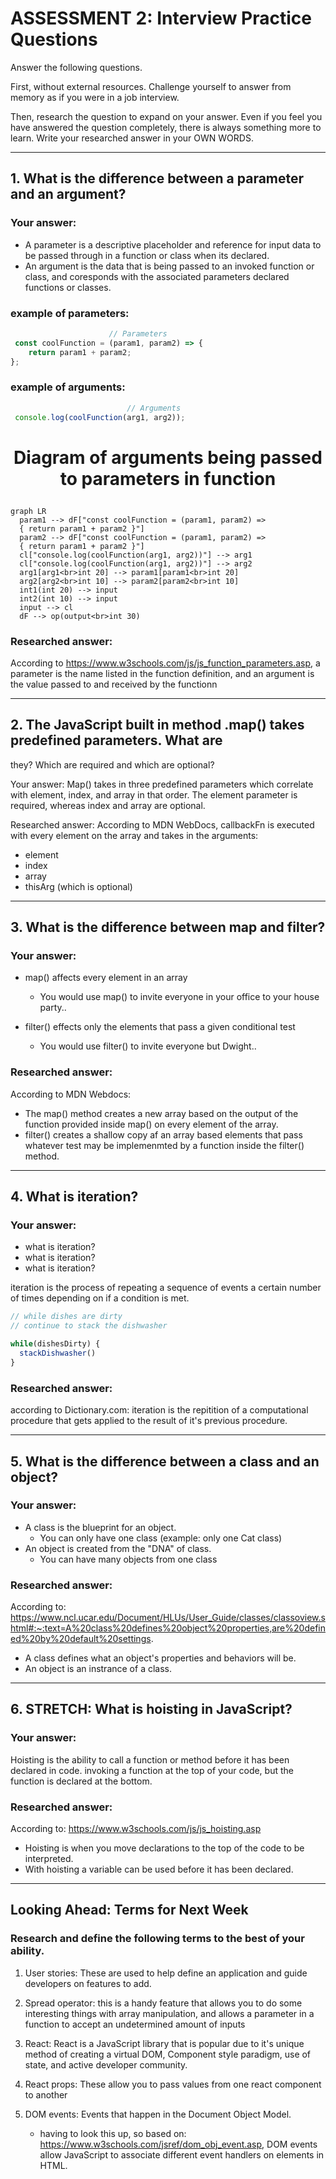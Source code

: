# ASSESSMENT 2: Interview Practice Questions

Answer the following questions.

First, without external resources. Challenge yourself to answer from memory as 
if you were in a job interview.

Then, research the question to expand on your answer. Even if you feel you have 
answered the question completely, there is always something more to learn. 
Write your researched answer in your OWN WORDS.

---
<!-- ----------------------------------------------------------------------- -->
## 1. What is the difference between a parameter and an argument?

### Your answer: 
* A parameter is a descriptive placeholder and reference for input 
data to be passed through in a function or class when its declared. 
* An argument is the data that is being passed to an invoked function or class,
and coresponds with the associated parameters declared functions or classes. 

### example of parameters:
```javascript
                      // Parameters
 const coolFunction = (param1, param2) => {
    return param1 + param2;
};
```

### example of arguments:
```javascript
                          // Arguments
 console.log(coolFunction(arg1, arg2));
```

 <!-- -----------------visual diagram -------------------------------------- -->
 

# <p align="center"> Diagram of arguments being passed to parameters in function</p>



```mermaid
graph LR
  param1 --> dF["const coolFunction = (param1, param2) => 
  { return param1 + param2 }"]
  param2 --> dF["const coolFunction = (param1, param2) => 
  { return param1 + param2 }"]
  cl["console.log(coolFunction(arg1, arg2))"] --> arg1
  cl["console.log(coolFunction(arg1, arg2))"] --> arg2
  arg1[arg1<br>int 20] --> param1[param1<br>int 20]
  arg2[arg2<br>int 10] --> param2[param2<br>int 10]
  int1(int 20) --> input
  int2(int 10) --> input
  input --> cl
  dF --> op(output<br>int 30)
```

### Researched answer:
According to https://www.w3schools.com/js/js_function_parameters.asp, a
parameter is the name listed in the function definition, and an argument is the 
value passed to and received by the functionn

---
<!-- ----------------------------------------------------------------------- -->
## 2. The JavaScript built in method .map() takes predefined parameters. What are 
they? Which are required and which are optional?

Your answer: Map() takes in three predefined parameters which correlate with 
element, index, and array in that order. The element parameter is required, 
whereas index and array are optional.

Researched answer:
According to MDN WebDocs, callbackFn is executed with every element on the array
and takes in the arguments:
* element
* index
* array
* thisArg (which is optional)

---
<!-- ----------------------------------------------------------------------- -->
## 3. What is the difference between map and filter?

### Your answer: 
* map() affects every element in an array
  * You would use map() to invite everyone in your office to your house party..

* filter() effects only the elements that pass a given conditional test
  * You would use filter() to invite everyone but Dwight..


### Researched answer:
According to MDN Webdocs: 
* The map() method creates a new array based on the 
output of the function provided inside map() on every element of the array.
* filter() creates a shallow copy af an array based elements that pass whatever 
  test may be implemenmted by a function inside the filter() method.

---
<!-- ----------------------------------------------------------------------- -->
## 4. What is iteration?

### Your answer: 
* what is iteration?
* what is iteration?
* what is iteration?

iteration is the process of repeating a sequence of events a certain number of 
times depending on if a condition is met.

``` javascript
// while dishes are dirty 
// continue to stack the dishwasher

while(dishesDirty) {
  stackDishwasher()
}

```

### Researched answer:
according to Dictionary.com: iteration is the repitition of a computational 
procedure that gets applied to the result of it's previous procedure.

---
<!-- ----------------------------------------------------------------------- -->
## 5. What is the difference between a class and an object?

### Your answer: 
* A class is the blueprint for an object.
  * You can only have one class (example: only one Cat class)
* An object is created from the "DNA" of class. 
  * You can have many objects from one class

### Researched answer:
According to: 
https://www.ncl.ucar.edu/Document/HLUs/User_Guide/classes/classoview.shtml#:~:text=A%20class%20defines%20object%20properties,are%20defined%20by%20default%20settings.

 * A class defines what an object's properties and behaviors will be.   
 * An object is an instrance of a class. 
---
<!-- ----------------------------------------------------------------------- -->
## 6. STRETCH: What is hoisting in JavaScript?

### Your answer: 
Hoisting is the ability to call a function or method before it has 
been declared in code. invoking a function at the top of your code, but the 
function is declared at the bottom.

### Researched answer:
According to: https://www.w3schools.com/js/js_hoisting.asp
* Hoisting is when you move declarations to the top of the code to be interpreted.
* With hoisting a variable can be used before it has been declared.

---
<!-- ----------------------------------------------------------------------- -->
## Looking Ahead: Terms for Next Week

### Research and define the following terms to the best of your ability.

1. User stories: These are used to help define an application and guide 
   developers on features to add. 

2. Spread operator: this is a handy feature that allows you to do some 
   interesting things with array manipulation, and allows a parameter in a 
   function to accept an undetermined amount of inputs 
   
3. React: React is a JavaScript library that is popular due to it's unique 
   method of creating a virtual DOM, Component style paradigm, use of state,
   and active developer community.  
   
4. React props: These allow you to pass values from one react component to 
   another

5. DOM events: Events that happen in the Document Object Model.
   * having to look this up, so based on:
    https://www.w3schools.com/jsref/dom_obj_event.asp, DOM events allow
    JavaScript to associate different event handlers on elements in HTML.
